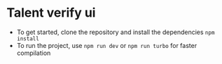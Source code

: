 # Talent verify ui

- To get started, clone the repository and install the dependencies `npm install`
- To run the project, use `npm run dev` or `npm run turbo` for faster compilation
